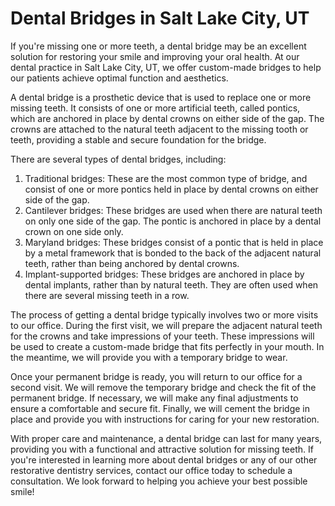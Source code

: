 # Dental Bridges in Salt Lake City, UT

If you're missing one or more teeth, a dental bridge may be an excellent solution for restoring your smile and improving your oral health. At our dental practice in Salt Lake City, UT, we offer custom-made bridges to help our patients achieve optimal function and aesthetics.

A dental bridge is a prosthetic device that is used to replace one or more missing teeth. It consists of one or more artificial teeth, called pontics, which are anchored in place by dental crowns on either side of the gap. The crowns are attached to the natural teeth adjacent to the missing tooth or teeth, providing a stable and secure foundation for the bridge.

There are several types of dental bridges, including:

1. Traditional bridges: These are the most common type of bridge, and consist of one or more pontics held in place by dental crowns on either side of the gap.
2. Cantilever bridges: These bridges are used when there are natural teeth on only one side of the gap. The pontic is anchored in place by a dental crown on one side only.
3. Maryland bridges: These bridges consist of a pontic that is held in place by a metal framework that is bonded to the back of the adjacent natural teeth, rather than being anchored by dental crowns.
4. Implant-supported bridges: These bridges are anchored in place by dental implants, rather than by natural teeth. They are often used when there are several missing teeth in a row.

The process of getting a dental bridge typically involves two or more visits to our office. During the first visit, we will prepare the adjacent natural teeth for the crowns and take impressions of your teeth. These impressions will be used to create a custom-made bridge that fits perfectly in your mouth. In the meantime, we will provide you with a temporary bridge to wear.

Once your permanent bridge is ready, you will return to our office for a second visit. We will remove the temporary bridge and check the fit of the permanent bridge. If necessary, we will make any final adjustments to ensure a comfortable and secure fit. Finally, we will cement the bridge in place and provide you with instructions for caring for your new restoration.

With proper care and maintenance, a dental bridge can last for many years, providing you with a functional and attractive solution for missing teeth. If you're interested in learning more about dental bridges or any of our other restorative dentistry services, contact our office today to schedule a consultation. We look forward to helping you achieve your best possible smile!

